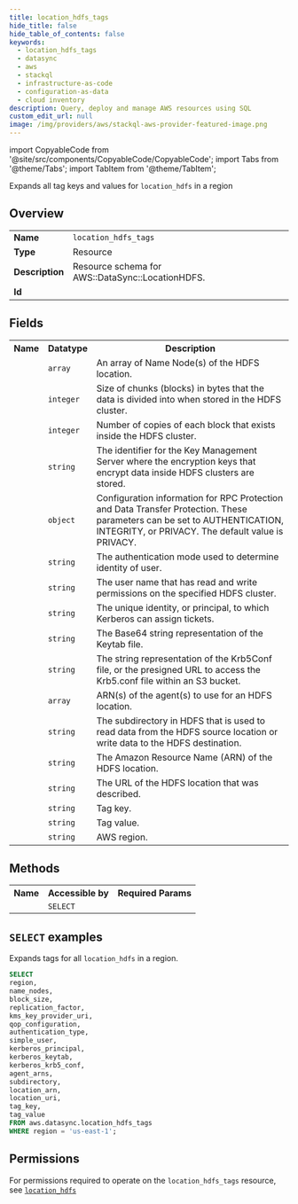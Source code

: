 ```yaml
---
title: location_hdfs_tags
hide_title: false
hide_table_of_contents: false
keywords:
  - location_hdfs_tags
  - datasync
  - aws
  - stackql
  - infrastructure-as-code
  - configuration-as-data
  - cloud inventory
description: Query, deploy and manage AWS resources using SQL
custom_edit_url: null
image: /img/providers/aws/stackql-aws-provider-featured-image.png
---
```


import CopyableCode from '@site/src/components/CopyableCode/CopyableCode';
import Tabs from '@theme/Tabs';
import TabItem from '@theme/TabItem';

Expands all tag keys and values for <code>location_hdfs</code> in a region

## Overview
<table><tbody>
<tr><td><b>Name</b></td><td><code>location_hdfs_tags</code></td></tr>
<tr><td><b>Type</b></td><td>Resource</td></tr>
<tr><td><b>Description</b></td><td>Resource schema for AWS::DataSync::LocationHDFS.</td></tr>
<tr><td><b>Id</b></td><td><CopyableCode code="aws.datasync.location_hdfs_tags" /></td></tr>
</tbody></table>

## Fields
<table><tbody><tr><th>Name</th><th>Datatype</th><th>Description</th></tr><tr><td><CopyableCode code="name_nodes" /></td><td><code>array</code></td><td>An array of Name Node(s) of the HDFS location.</td></tr>
<tr><td><CopyableCode code="block_size" /></td><td><code>integer</code></td><td>Size of chunks (blocks) in bytes that the data is divided into when stored in the HDFS cluster.</td></tr>
<tr><td><CopyableCode code="replication_factor" /></td><td><code>integer</code></td><td>Number of copies of each block that exists inside the HDFS cluster.</td></tr>
<tr><td><CopyableCode code="kms_key_provider_uri" /></td><td><code>string</code></td><td>The identifier for the Key Management Server where the encryption keys that encrypt data inside HDFS clusters are stored.</td></tr>
<tr><td><CopyableCode code="qop_configuration" /></td><td><code>object</code></td><td>Configuration information for RPC Protection and Data Transfer Protection. These parameters can be set to AUTHENTICATION, INTEGRITY, or PRIVACY. The default value is PRIVACY.</td></tr>
<tr><td><CopyableCode code="authentication_type" /></td><td><code>string</code></td><td>The authentication mode used to determine identity of user.</td></tr>
<tr><td><CopyableCode code="simple_user" /></td><td><code>string</code></td><td>The user name that has read and write permissions on the specified HDFS cluster.</td></tr>
<tr><td><CopyableCode code="kerberos_principal" /></td><td><code>string</code></td><td>The unique identity, or principal, to which Kerberos can assign tickets.</td></tr>
<tr><td><CopyableCode code="kerberos_keytab" /></td><td><code>string</code></td><td>The Base64 string representation of the Keytab file.</td></tr>
<tr><td><CopyableCode code="kerberos_krb5_conf" /></td><td><code>string</code></td><td>The string representation of the Krb5Conf file, or the presigned URL to access the Krb5.conf file within an S3 bucket.</td></tr>
<tr><td><CopyableCode code="agent_arns" /></td><td><code>array</code></td><td>ARN(s) of the agent(s) to use for an HDFS location.</td></tr>
<tr><td><CopyableCode code="subdirectory" /></td><td><code>string</code></td><td>The subdirectory in HDFS that is used to read data from the HDFS source location or write data to the HDFS destination.</td></tr>
<tr><td><CopyableCode code="location_arn" /></td><td><code>string</code></td><td>The Amazon Resource Name (ARN) of the HDFS location.</td></tr>
<tr><td><CopyableCode code="location_uri" /></td><td><code>string</code></td><td>The URL of the HDFS location that was described.</td></tr>
<tr><td><CopyableCode code="tag_key" /></td><td><code>string</code></td><td>Tag key.</td></tr>
<tr><td><CopyableCode code="tag_value" /></td><td><code>string</code></td><td>Tag value.</td></tr>
<tr><td><CopyableCode code="region" /></td><td><code>string</code></td><td>AWS region.</td></tr>
</tbody></table>

## Methods

<table><tbody>
  <tr>
    <th>Name</th>
    <th>Accessible by</th>
    <th>Required Params</th>
  </tr>
  <tr>
    <td><CopyableCode code="list_resources" /></td>
    <td><code>SELECT</code></td>
    <td><CopyableCode code="region" /></td>
  </tr>
</tbody></table>

## `SELECT` examples
Expands tags for all <code>location_hdfs</code> in a region.
```sql
SELECT
region,
name_nodes,
block_size,
replication_factor,
kms_key_provider_uri,
qop_configuration,
authentication_type,
simple_user,
kerberos_principal,
kerberos_keytab,
kerberos_krb5_conf,
agent_arns,
subdirectory,
location_arn,
location_uri,
tag_key,
tag_value
FROM aws.datasync.location_hdfs_tags
WHERE region = 'us-east-1';
```


## Permissions

For permissions required to operate on the <code>location_hdfs_tags</code> resource, see <a href="/providers/aws/datasync/location_hdfs/#permissions"><code>location_hdfs</code></a>


